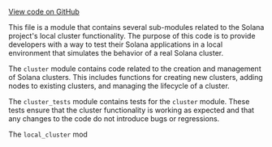 [View code on GitHub](https://github.com/solana-labs/solana/blob/master/local-cluster/src/lib.rs)

This file is a module that contains several sub-modules related to the Solana project's local cluster functionality. The purpose of this code is to provide developers with a way to test their Solana applications in a local environment that simulates the behavior of a real Solana cluster. 

The `cluster` module contains code related to the creation and management of Solana clusters. This includes functions for creating new clusters, adding nodes to existing clusters, and managing the lifecycle of a cluster. 

The `cluster_tests` module contains tests for the `cluster` module. These tests ensure that the cluster functionality is working as expected and that any changes to the code do not introduce bugs or regressions. 

The `local_cluster` mod